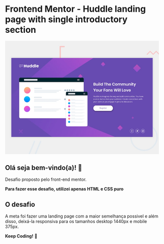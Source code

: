# Frontend Mentor - Huddle landing page with single introductory section

![Design preview for the Huddle landing page with single introductory section](design/desktop-preview.jpg)

## Olá seja bem-vindo(a)! 👋

Desafio proposto pelo front-end mentor.

**Para fazer esse desafio, utilizei apenas HTML e CSS puro**

## O desafio

A meta foi fazer uma landing page com a maior semelhança possivel e além disso, deixá-la responsiva para os tamanhos desktop 1440px e mobile 375px.

**Keep Coding!** 🚀
